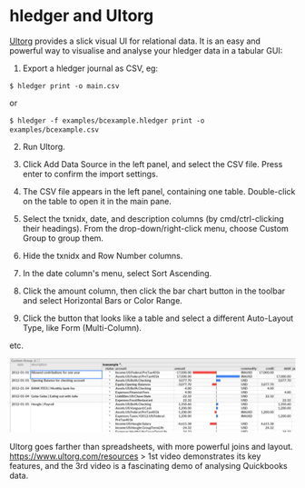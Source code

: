 # hledger and Ultorg

[Ultorg](https://www.ultorg.com/) provides a slick visual UI for relational data.
It is an easy and powerful way to visualise and analyse your hledger data in a tabular GUI:

1. Export a hledger journal as CSV, eg:
```shell
$ hledger print -o main.csv
```
or
```shell
$ hledger -f examples/bcexample.hledger print -o examples/bcexample.csv
```

2. Run Ultorg.

3. Click Add Data Source in the left panel, and select the CSV file. Press enter to confirm the import settings.

4. The CSV file appears in the left panel, containing one table. Double-click on the table to open it in the main pane.

5. Select the txnidx, date, and description columns (by cmd/ctrl-clicking their headings). From the drop-down/right-click menu, choose Custom Group to group them.

6. Hide the txnidx and Row Number columns.

7. In the date column's menu, select Sort Ascending.

8. Click the amount column, then click the bar chart button in the toolbar and select Horizontal Bars or Color Range.

9. Click the button that looks like a table and select a different Auto-Layout Type, like Form (Multi-Column).

etc.

![ultorg example 1](images/ultorg-1.png)

Ultorg goes farther than spreadsheets, with more powerful joins and layout.
<https://www.ultorg.com/resources> > 1st video demonstrates its key features,
and the 3rd video is a fascinating demo of analysing Quickbooks data.
